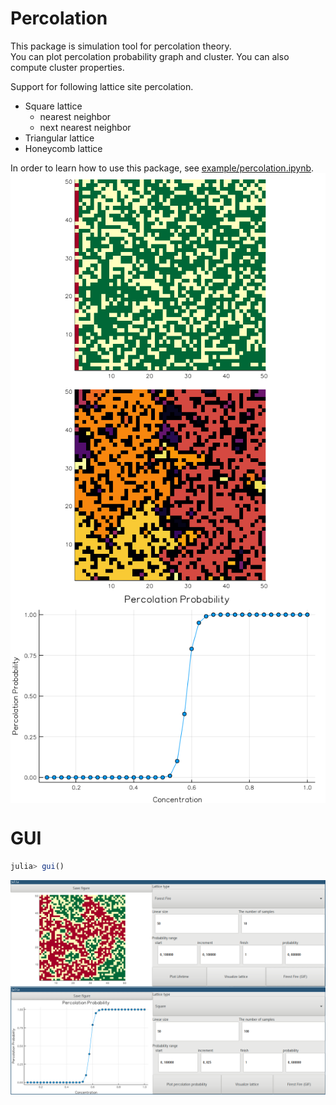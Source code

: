 # Percolation

This package is simulation tool for percolation theory.  
You can plot percolation probability graph and cluster.
You can also compute cluster properties.

Support for following lattice site percolation.

- Square lattice
  - nearest neighbor
  - next nearest neighbor
- Triangular lattice
- Honeycomb lattice




In order to learn how to use this package, see [example/percolation.ipynb](http://nbviewer.jupyter.org/github/goropikari/Percolation.jl/blob/master/example/percolation.ipynb).
<img src="example/forestfire.gif" align="middle"  />
<img src="example/cluster.png" align="middle"  />
<img src="example/percoprob.png" align="middle"  />

# GUI

```julia
julia> gui()
```
<img src="example/gui.png" align="middle"  />
<img src="example/percoprob_gui.png" align="middle"  />
